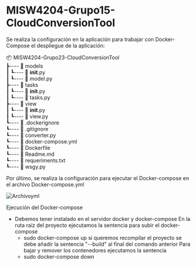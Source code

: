 # MISW4204-Grupo15-CloudConversionTool
Se realiza la configuración en la aplicación para trabajar con Docker-Compose el despliegue de la aplicación:

📦 MISW4204-Grupo23-CloudConversionTool<br>
┣---- 📂 models<br>
┃     ┗---- 📜 __init__.py<br>
┃     ┗---- 📜 model.py<br>
┣---- 📂 tasks<br>
┃     ┗---- 📜 __init__.py<br>
┃     ┗---- 📜 tasks.py<br>
┣---- 📂 view<br>
┃     ┗---- 📜 __init__.py<br>
┃     ┗---- 📜 view.py<br>
┗---- 📜 .dockerignore<br>
┗---- 📜 .gitignore<br>
┗---- 📜 converter.py<br>
┗---- 📜 docker-compose.yml<br>
┗---- 📜 Dockerfile<br>
┗---- 📜 Readme.md<br>
┗---- 📜 requeriments.txt<br>
┗---- 📜 wsgy.py
 
Por último, se realiza la configuración para ejecutar el Docker-compose en el archivo Docker-compose.yml
 
![Archivoyml](https://user-images.githubusercontent.com/98661682/232351674-3d31cd7a-7ff6-464e-9a33-8aefc2b271df.png)

Ejecución del Docker-compose
- Debemos tener instalado en el servidor docker y docker-compose
En la ruta raíz del proyecto ejecutamos la sentencia para subir el docker-compose
     - sudo docker-compose up 
    si queremos recompilar el proyecto se debe añadir la sentencia "--build" al final del comando anterior
    Para bajar y remover los contenedores ejecutamos la sentencia
     - sudo docker-compose down 
